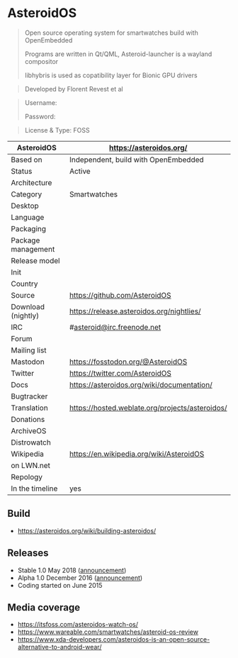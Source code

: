 # AsteroidOS

> Open source operating system for smartwatches build with OpenEmbedded
>
> Programs are written in Qt/QML, Asteroid-launcher is a wayland compositor
>
> libhybris is used as copatibility layer for Bionic GPU drivers

> Developed by Florent Revest et al

> Username:
>
> Password:

> License & Type: FOSS

| AsteroidOS | <https://asteroidos.org/> |
|-----------------------|--|
| Based on              | Independent, build with OpenEmbedded |
| Status                | Active |
| Architecture          |  |
| Category              | Smartwatches |
| Desktop               |  |
| Language              |  |
| Packaging             |  |
| Package management    |  |
| Release model         |  |
| Init                  |  |
| Country               |  |
| Source                | <https://github.com/AsteroidOS> |
| Download (nightly)    | <https://release.asteroidos.org/nightlies/> |
| IRC                   | #asteroid@irc.freenode.net |
| Forum                 |  |
| Mailing list          |  |
| Mastodon              | <https://fosstodon.org/@AsteroidOS> |
| Twitter               | <https://twitter.com/AsteroidOS> |
| Docs                  | <https://asteroidos.org/wiki/documentation/> |
| Bugtracker            |  |
| Translation           | <https://hosted.weblate.org/projects/asteroidos/> |
| Donations             |  |
| ArchiveOS             |  |
| Distrowatch           |  |
| Wikipedia             | <https://en.wikipedia.org/wiki/AsteroidOS> |
| on LWN.net            |  |
| Repology              |  |
| In the timeline       | yes | 


## Build

* <https://asteroidos.org/wiki/building-asteroidos/>


## Releases

* Stable 1.0 May 2018 ([announcement](https://asteroidos.org/news/1-0-release/index.html))
* Alpha 1.0 December 2016 ([announcement](https://florentrevest.github.io/2016/12/07/asteroidos-alpha))
* Coding started on June 2015


## Media coverage

* <https://itsfoss.com/asteroidos-watch-os/>
* <https://www.wareable.com/smartwatches/asteroid-os-review>
* <https://www.xda-developers.com/asteroidos-is-an-open-source-alternative-to-android-wear/>

